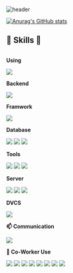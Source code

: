 <!-- 헤더 -->
![header](https://capsule-render.vercel.app/api?type=rounded&color=timeGradient&text=Chaebin's%20%20Git%20👋&animation=twinkling&fontSize=40&fontAlignY=50&fontAlign=50&height=180)
<!-- 깃 상태 -->
[![Anurag's GitHub stats](https://github-readme-stats.vercel.app/api?username=java-bin&show_icons=true&theme=radical)](https://github.com/anuraghazra/github-readme-stats)
<!-- 스킬 -->
## 🔨 Skills 🔨
<div style="display:flex; flex-direction:column; align-items:flex-start;">
    <p><strong>Using </strong></p> 
    <div>
    <img src="https://img.shields.io/badge/IntelliJ IDEA-000000?style=for-the-badge&logo=intellij-idea&logoColor=white"> <!-- IntelliJ -->
    </div>
    <p><strong>Backend</strong></p>
    <div>
        <img src="https://img.shields.io/badge/Java-007396?style=for-the-badge&logo=Java&logoColor=white" /> <!-- java -->
    </div>
    <p><strong>Framwork</strong></p>
    <div>
        <img src="https://img.shields.io/badge/Spring Boot-6DB33F?style=for-the-badge&logo=spring-boot&logoColor=white" /> <!-- spring boot -->
    </div>
    <p><strong>Database</strong></p>
    <div>
        <img src="https://img.shields.io/badge/MariaDB-003545?style=for-the-badge&logo=mariaDB&logoColor=white"/> <!-- mariadb -->
        <img src="https://img.shields.io/badge/mysql-4479A1?style=for-the-badge&logo=mysql&logoColor=white" />  <!-- mysql -->
        <img src="https://img.shields.io/badge/oracle-F80000?style=for-the-badge&logo=oracle&logoColor=white" /> <!-- oracle -->
    </div>
    <p><strong>Tools</strong></p>
    <div>
        <img src="https://img.shields.io/badge/Docker-2496ED?style=for-the-badge&logo=Docker&logoColor=white" /> <!-- docekr -->
        <img src="https://img.shields.io/badge/Kubernetes-326CE5?style=for-the-badge&logo=Kubernetes&logoColor=white"> <!-- kubernetes -->
        <img src="https://img.shields.io/badge/Terraform-7B42BC?style=for-the-badge&logo=Terraform&logoColor=white" /> <!-- terraform -->
    </div>
    <p><strong>Server</strong></p>
    <div>
        <img src="https://img.shields.io/badge/linux-FCC624?style=for-the-badge&logo=linux&logoColor=black" /> <!-- linux --> 
        <img src="https://img.shields.io/badge/Ubuntu-E95420?style=for-the-badge&logo=Ubuntu&logoColor=white"/> <!-- ubuntu --> 
        <img src="https://img.shields.io/badge/apache tomcat-F8DC75?style=for-the-badge&logo=apachetomcat&logoColor=black" /> <!-- apache tomcat -->
    </div>
    <p><strong>DVCS</strong></p>
    <div>    
        <img src="https://img.shields.io/badge/Git-F05032?style=for-the-badge&logo=git&logoColor=white" /> <!-- git -->
    </div>
    <p><strong>📫 Communication</strong></p>
    <div>    
        <img src="https://img.shields.io/badge/Figma-F24E1E?style=for-the-badge&logo=figma&logoColor=white" /> <!-- figma -->
    </div>
    <p><strong>👯 Co-Worker Use</strong></p>
    <div>
        <img src="https://img.shields.io/badge/Amazon AWS-232F3E?style=for-the-badge&logo=amazon aws&logoColor=white" /> <!-- aws -->
        <img src="https://img.shields.io/badge/Google Cloud-4285F4?style=for-the-badge&logo=Google Cloud&logoColor=white"/> <!-- gcp -->
        <img src="https://img.shields.io/badge/Go-00ADD8?style=for-the-badge&logo=Go&logoColor=white"/> <!-- go -->
        <img src="https://img.shields.io/badge/html5-E34F26?style=for-the-badge&logo=html5&logoColor=white" /> <!-- html5 -->
        <img src="https://img.shields.io/badge/CSS3-1572B6?style=for-the-badge&logo=css3&logoColor=white"/>  <!-- css -->
        <img src="https://img.shields.io/badge/javascript-F7DF1E?style=for-the-badge&logo=javascript&logoColor=black" /> <!-- js -->
        <img src="https://img.shields.io/badge/TypeScript-3178C6?style=for-the-badge&logo=typescript&logoColor=white" /> <!-- ts -->
        <img src="https://img.shields.io/badge/Vue.js-4FC08D?style=for-the-badge&logo=Vue.js&logoColor=white"/> <!-- vue -->
    </div>   
</div>



